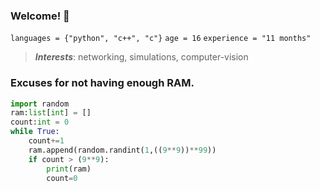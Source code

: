 ### Welcome! 🤗
`languages = {"python", "c++", "c"}`
`age = 16`
`experience = "11 months"`
> _**Interests**_: networking, simulations, computer-vision
### Excuses for not having enough RAM.
```python
import random
ram:list[int] = []
count:int = 0
while True:
    count+=1
    ram.append(random.randint(1,((9**9))**99))
    if count > (9**9):
        print(ram)       
        count=0 
```
